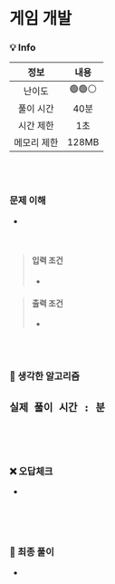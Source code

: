 # 게임 개발

### 💡 Info

|   정보    |  내용   |
|:-------:|:-----:|
|   난이도   | 🟢🟢⚪ |
|  풀이 시간  |  40분  | 
|  시간 제한  |  1초   |
| 메모리 제한  | 128MB |

<br>
<br>

### 문제 이해
- 

<br>

> #### 입력 조건
>  - 
>      ```
>      
>      ```

> #### 출력 조건
>  - 
>       ```
>       
>       ```

<br>
<br>

### 💭 생각한 알고리즘
```실제 풀이 시간 : 분```
- 


```java

```

<br>
<br>

### ❌ 오답체크
- 

```java

```

<br>
<br>

### 💭 최종 풀이
- 